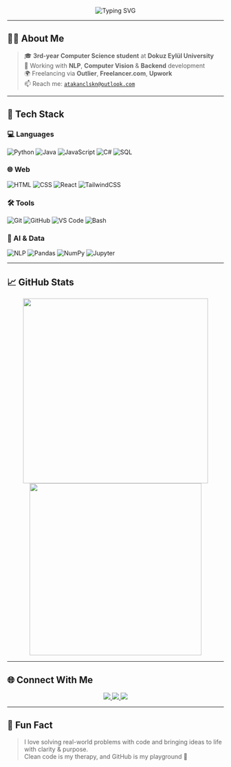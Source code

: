<p align="center">
  <img src="https://readme-typing-svg.demolab.com?font=Fira+Code&size=24&pause=1000&width=700&center=true&vCenter=true&color=00F0FF&color=FF7CFF&color=00FFC8&color=F72585&lines=Hi+I'm+Atakan+%F0%9F%91%8B;Freelance+Developer+%7C+AI+Contributor;CS+Student+%7C+Backend+Developer;Focused+on+NLP+%7C+Computer+Vision;Loves+Clean+Code+%26+Creative+Solutions" alt="Typing SVG" />
</p>




---

## 🧑‍💻 About Me

> 🎓 **3rd-year Computer Science student** at **Dokuz Eylül University**  
> 🤖 Working with **NLP**, **Computer Vision** & **Backend** development  
> 🌍 Freelancing via **Outlier**, **Freelancer.com**, **Upwork**  
> 📫 Reach me: [`atakanclskn@outlook.com`](mailto:atakanclskn@outlook.com)

---

## 🧰 Tech Stack

### 💻 Languages  
![Python](https://img.shields.io/badge/Python-22272E?style=for-the-badge&logo=python&logoColor=F7DF1E)
![Java](https://img.shields.io/badge/Java-22272E?style=for-the-badge&logo=java&logoColor=white)
![JavaScript](https://img.shields.io/badge/JavaScript-22272E?style=for-the-badge&logo=javascript&logoColor=F7DF1E)
![C#](https://img.shields.io/badge/C%23-22272E?style=for-the-badge&logo=csharp&logoColor=white)
![SQL](https://img.shields.io/badge/SQL-22272E?style=for-the-badge&logo=postgresql&logoColor=white)

### 🌐 Web  
![HTML](https://img.shields.io/badge/HTML5-22272E?style=for-the-badge&logo=html5)
![CSS](https://img.shields.io/badge/CSS3-22272E?style=for-the-badge&logo=css3&logoColor=white)
![React](https://img.shields.io/badge/React-22272E?style=for-the-badge&logo=react)
![TailwindCSS](https://img.shields.io/badge/Tailwind-22272E?style=for-the-badge&logo=tailwindcss)

### 🛠 Tools  
![Git](https://img.shields.io/badge/Git-22272E?style=for-the-badge&logo=git)
![GitHub](https://img.shields.io/badge/GitHub-22272E?style=for-the-badge&logo=github)
![VS Code](https://img.shields.io/badge/VS_Code-22272E?style=for-the-badge&logo=visualstudiocode)
![Bash](https://img.shields.io/badge/Bash-22272E?style=for-the-badge&logo=gnubash)

### 🤖 AI & Data  
![NLP](https://img.shields.io/badge/NLP-22272E?style=for-the-badge&logo=keras)
![Pandas](https://img.shields.io/badge/Pandas-22272E?style=for-the-badge&logo=pandas)
![NumPy](https://img.shields.io/badge/NumPy-22272E?style=for-the-badge&logo=numpy)
![Jupyter](https://img.shields.io/badge/Jupyter-22272E?style=for-the-badge&logo=jupyter)

---

## 📈 GitHub Stats

<p align="center">
  <img src="https://github-readme-stats.vercel.app/api?username=atakanclskn&show_icons=true&theme=tokyonight&hide_border=true&hide=prs,issues&custom_title=My+GitHub+Stats" width="430"/>
  <img src="https://github-readme-streak-stats.herokuapp.com?user=atakanclskn&theme=tokyonight&hide_border=true&date_format=M%20j%5B%2C%20Y%5D" width="400"/>
</p>


---

## 🌐 Connect With Me

<p align="center">
  <a href="https://www.linkedin.com/in/atakanclskn/" target="_blank">
    <img src="https://img.shields.io/badge/LinkedIn-0A66C2?style=for-the-badge&logo=linkedin&logoColor=white"/>
  </a>
  <a href="mailto:atakanclskn@outlook.com">
    <img src="https://img.shields.io/badge/Email-D14836?style=for-the-badge&logo=gmail&logoColor=white"/>
  </a>
  <a href="https://twitter.com/atakanchalaskan" target="_blank">
    <img src="https://img.shields.io/badge/X-000000?style=for-the-badge&logo=x&logoColor=white"/>
  </a>
</p>

---

## 🧊 Fun Fact

> I love solving real-world problems with code and bringing ideas to life with clarity & purpose.  
> Clean code is my therapy, and GitHub is my playground 🎯
